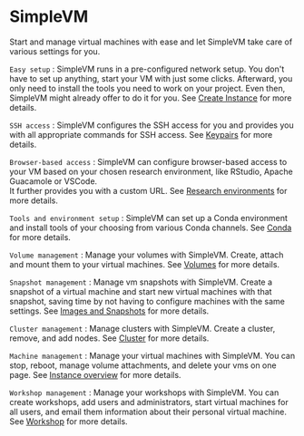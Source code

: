 # SimpleVM

Start and manage virtual machines with ease and let SimpleVM take care of various settings for you.

`Easy setup`
:    SimpleVM runs in a pre-configured network setup. You don't have to set up anything, start your VM with just some 
clicks. Afterward, you only need to install the tools you need to work on your project.
Even then, SimpleVM might already offer to do it for you.
See [Create Instance](create_instance.md) for more details.

`SSH access`
:    SimpleVM configures the SSH access for you and provides you with all appropriate commands for SSH access.
See [Keypairs](keypairs.md) for more details.

`Browser-based access`
:    SimpleVM can configure browser-based access to your VM based on your chosen research environment, like
RStudio, Apache Guacamole or VSCode.<br>
It further provides you with a custom URL. 
See [Research environments](customization.md#research-environments) for more details.

`Tools and environment setup`
:    SimpleVM can set up a Conda environment and install tools of your choosing from various Conda channels.
See [Conda](customization.md#conda) for more details.

`Volume management`
:    Manage your volumes with SimpleVM. Create, attach and mount them to your virtual machines.
See [Volumes](volumes.md) for more details.

`Snapshot management`
:    Manage vm snapshots with SimpleVM. Create a snapshot of a virtual machine and
start new virtual machines with that snapshot, saving time by not having to configure machines with the same settings.
See [Images and Snapshots](snapshots.md) for more details.

`Cluster management`
:    Manage clusters with SimpleVM. Create a cluster, remove, and add nodes.
See [Cluster](Cluster/index.md) for more details.

`Machine management`
:    Manage your virtual machines with SimpleVM. You can stop, reboot, manage volume attachments, 
and delete your vms on one page.
See [Instance overview](instance_overview.md) for more details.

`Workshop management`
:    Manage your workshops with SimpleVM. You can create workshops, 
add users and administrators, start virtual machines for all users, and email them information about
their personal virtual machine.
See [Workshop](workshop.md) for more details.
